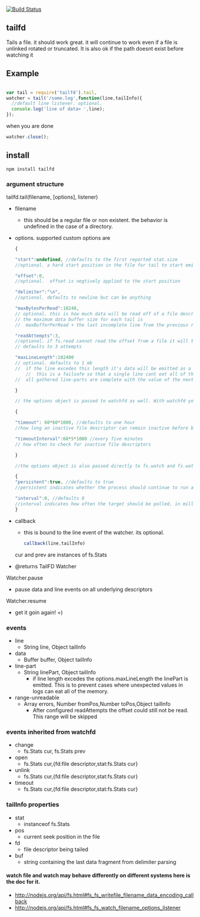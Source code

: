 [![Build Status](https://secure.travis-ci.org/soldair/node-tailfd.png)](http://travis-ci.org/soldair/node-tailfd)
 
## tailfd

Tails a file. it should work great. it will continue to work even if a file is unlinked rotated or truncated. It is also ok if the path doesnt exist before watching it

## Example

```js

var tail = require('tailfd').tail,
watcher = tail('/some.log',function(line,tailInfo){
  //default line listener. optional.
  console.log('line of data> ',line);
});

```

when you are done

```js
watcher.close();

```

## install

	npm install tailfd

### argument structure

tailfd.tail(filename, [options], listener)

- filename
  - this should be a regular file or non existent. the behavior is undefined in the case of a directory.

- options. supported custom options are

	```js
	{

	"start":undefined, //defaults to the first reported stat.size
	//optional. a hard start position in the file for tail to start emitting data events.

	"offset":0,
	//optional.  offset is negtively applied to the start position

	"delimiter":"\n",
	//optional. defaults to newline but can be anything

	"maxBytesPerRead":10240,
	// optional. this is how much data will be read off of a file descriptor in one call to fs.read. defaults to 10k.
	// the maximum data buffer size for each tail is 
	// 	maxBufferPerRead + the last incomplete line from the previous read.length

	"readAttempts":3,
	//optional. if fs.read cannot read the offset from a file it will try attempts times before is gives up with a range-unreadable event
	// defaults to 3 attempts

	"maxLineLength":102400
	// optional. defaults to 1 mb
	//  if the line excedes this length it's data will be emitted as a line-part event
        //  this is a failsafe so that a single line cant eat all of the memory.
	//  all gathered line-parts are complete with the value of the next line event for that file descriptor.

	}

	// the options object is passed to watchfd as well. With watchfd you may configure

	{

	"timeout": 60*60*1000, //defaults to one hour
	//how long an inactive file descriptor can remain inactive before being cleared

	"timeoutInterval":60*5*1000 //every five minutes
	// how often to check for inactive file descriptors

	}

	//the options object is also passed directly to fs.watch and fs.watchFile so you may configure

	{
	"persistent":true, //defaults to true
	//persistent indicates whether the process should continue to run as long as files are being watched

	"interval":0, //defaults 0
	//interval indicates how often the target should be polled, in milliseconds. (On Linux systems with inotify, interval is ignored.) 
	}

	```

- callback
  - this is bound to the line event of the watcher. its optional.

	```js
	callback(line,tailInfo)

	```

  cur and prev are instances of fs.Stats

- @returns
  TailFD Watcher

Watcher.pause
- pause data and line events on all underlying descriptors

Watcher.resume
- get it goin again! =)


### events

- line
	- String line, Object tailInfo
- data
	- Buffer buffer, Object tailInfo
- line-part
	- String linePart, Object tailInfo
		- if line length excedes the options.maxLineLength the linePart is emitted. 
		  This is to prevent cases where unexpected values in logs can eat all of the memory.
- range-unreadable
	- Array errors, Number fromPos,Number toPos,Object tailInfo
		- After configured readAttempts the offset could still not be read. This range will be skipped

### events inherited from watchfd

- change
	- fs.Stats cur, fs.Stats prev
- open
	- fs.Stats cur,{fd:file descriptor,stat:fs.Stats cur}
- unlink
	- fs.Stats cur,{fd:file descriptor,stat:fs.Stats cur}
- timeout
	- fs.Stats cur,{fd:file descriptor,stat:fs.Stats cur}

### tailInfo properties

- stat
	- instanceof fs.Stats
- pos
	- current seek position in the file
- fd
	- file descriptor being tailed
- buf
	- string containing the last data fragment from delimiter parsing


#### watch file and watch may behave differently on different systems here is the doc for it.

- http://nodejs.org/api/fs.html#fs_fs_writefile_filename_data_encoding_callback
- http://nodejs.org/api/fs.html#fs_fs_watch_filename_options_listener
